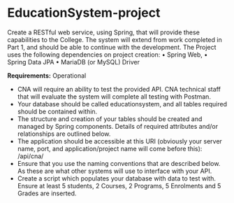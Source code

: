 # EducationSystem-project

Create a RESTful web service, using Spring, that will provide these capabilities to the College. 
The system will extend from work completed in Part 1, and should be able to continue with the 
development. The Project uses the following dependencies on project creation:
• Spring Web,
• Spring Data JPA
• MariaDB (or MySQL) Driver

**Requirements:**
Operational
* CNA will require an ability to test the provided API. CNA technical staff that will evaluate the
system will complete all testing with Postman.
* Your database should be called educationsystem, and all tables required should be contained
within.
* The structure and creation of your tables should be created and managed by Spring
components. Details of required attributes and/or relationships are outlined below.
* The application should be accessible at this URI (obviously your server name, port, and
application/project name will come before this): /api/cna/
* Ensure that you use the naming conventions that are described below. As these are what other
systems will use to interface with your API.
* Create a script which populates your database with data to test with. Ensure at least 5 students,
2 Courses, 2 Programs, 5 Enrolments and 5 Grades are inserted.
